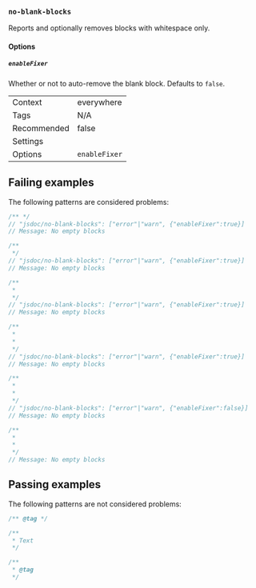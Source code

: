 <a name="user-content-no-blank-blocks"></a>
<a name="no-blank-blocks"></a>
### <code>no-blank-blocks</code>

Reports and optionally removes blocks with whitespace only.

<a name="user-content-no-blank-blocks-options"></a>
<a name="no-blank-blocks-options"></a>
#### Options

<a name="user-content-no-blank-blocks-options-enablefixer"></a>
<a name="no-blank-blocks-options-enablefixer"></a>
##### <code>enableFixer</code>

Whether or not to auto-remove the blank block. Defaults to `false`.

|||
|---|---|
|Context|everywhere|
|Tags|N/A|
|Recommended|false|
|Settings||
|Options|`enableFixer`|

## Failing examples

The following patterns are considered problems:

````js
/** */
// "jsdoc/no-blank-blocks": ["error"|"warn", {"enableFixer":true}]
// Message: No empty blocks

/**
 */
// "jsdoc/no-blank-blocks": ["error"|"warn", {"enableFixer":true}]
// Message: No empty blocks

/**
 *
 */
// "jsdoc/no-blank-blocks": ["error"|"warn", {"enableFixer":true}]
// Message: No empty blocks

/**
 *
 *
 */
// "jsdoc/no-blank-blocks": ["error"|"warn", {"enableFixer":true}]
// Message: No empty blocks

/**
 *
 *
 */
// "jsdoc/no-blank-blocks": ["error"|"warn", {"enableFixer":false}]
// Message: No empty blocks

/**
 *
 *
 */
// Message: No empty blocks
````

## Passing examples

The following patterns are not considered problems:

````js
/** @tag */

/**
 * Text
 */

/**
 * @tag
 */
````

